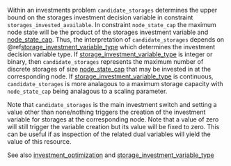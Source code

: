 Within an investments problem `candidate_storages` determines the upper bound on the storages investment decision variable in constraint `storages_invested_available`. In constraint `node_state_cap` the maximum node state will be the product of the storages investment variable and [node\_state\_cap](@ref). Thus, the interpretation of `candidate_storages` depends on @ref[storage\_investment\_variable\_type](@ref) which determines the investment decision variable type. If [storage\_investment\_variable\_type](@ref) is integer or binary, then `candidate_storages` represents the maximum number of discrete storages of size [node\_state\_cap](@ref) that may be invested in at the corresponding node. If [storage\_investment\_variable\_type](@ref) is continuous, `candidate_storages` is more analagous to a maximum storage capacity with `node_state_cap` being analagous to a scaling parameter.

Note that `candidate_storages` is the main investment switch and setting a value other than none/nothing triggers the creation of the investment variable for storages at the corresponding node. Note that a value of zero will still trigger the variable creation but its value will be fixed to zero. This can be useful if as inspection of the related dual variables will yield the value of this resource.

See also [investment_optimization](@ref) and [storage\_investment\_variable\_type](@ref)
